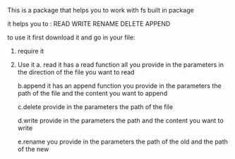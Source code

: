 This is a package that helps you to work with fs built in package

it helps you to : READ
                  WRITE
                  RENAME
                  DELETE
                  APPEND 

to use it first download it and go in your file:

1. require it
2. Use it
a. read 
   it has a read function all you provide in the parameters in the direction of the file you want to read

   b.append
    it has an append function you provide in the parameters the path of the file and the content you want to append

    c.delete
    provide in the parameters the path of the file

    d.write
    provide in the parameters the path and the content you want to write

    e.rename
    you provide in the parameters the path of the old and the path of the new 